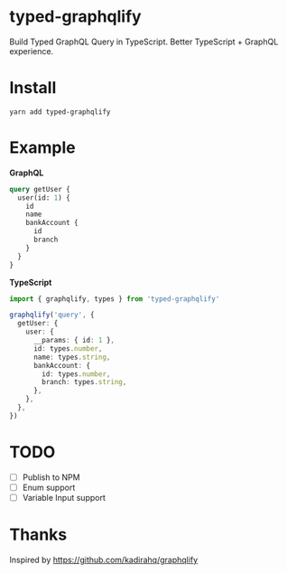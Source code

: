 # typed-graphqlify

Build Typed GraphQL Query in TypeScript. Better TypeScript + GraphQL experience.

# Install

```
yarn add typed-graphqlify
```

# Example

**GraphQL**

```graphql
query getUser {
  user(id: 1) {
    id
    name
    bankAccount {
      id
      branch
    }
  }
}
```

**TypeScript**

```ts
import { graphqlify, types } from 'typed-graphqlify'

graphqlify('query', {
  getUser: {
    user: {
      __params: { id: 1 },
      id: types.number,
      name: types.string,
      bankAccount: {
        id: types.number,
        branch: types.string,
      },
    },
  },
})
```

# TODO

- [ ] Publish to NPM
- [ ] Enum support
- [ ] Variable Input support

# Thanks

Inspired by https://github.com/kadirahq/graphqlify
